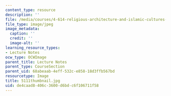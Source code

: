 ```yaml
---
content_type: resource
description: ''
file: /media/courses/4-614-religious-architecture-and-islamic-cultures-fall-2002/de4caad8406c3600d6bdc6f106711f58_5111thumbnail.jpg
file_type: image/jpeg
image_metadata:
  caption: ''
  credit: ''
  image-alt: ''
learning_resource_types:
- Lecture Notes
ocw_type: OCWImage
parent_title: Lecture Notes
parent_type: CourseSection
parent_uid: 68abeaab-4eff-532c-e858-18d3ffb567bd
resourcetype: Image
title: 5111thumbnail.jpg
uid: de4caad8-406c-3600-d6bd-c6f106711f58
---
```


